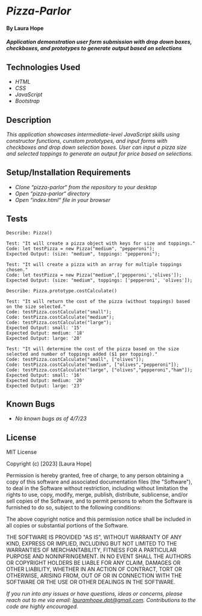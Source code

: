 # _Pizza-Parlor_

#### By **Laura Hope**

#### _Application demonstration user form submission with drop down boxes, checkboxes, and prototypes to generate output based on selections_

## Technologies Used

* _HTML_
* _CSS_
* _JavaScript_
* _Bootstrap_

## Description

_This application showcases intermediate-level JavaScript skills using constructor functions, cunstom prototypes, and input forms with checkboxes and drop down selection boxes. User can input a pizza size and selected toppings to generate an output for price based on selections._

## Setup/Installation Requirements

* _Clone “pizza-parlor“ from the repository to your desktop_
* _Open “pizza-parlor“ directory_
* _Open “index.html“ file in your browser_

## Tests
```
Describe: Pizza()

Test: "It will create a pizza object with keys for size and toppings."
Code: let testPizza = new Pizza("medium", "pepperoni");
Expected Output: (size: "medium", toppings: "pepperoni");

Test: "It will create a pizza with an array for multiple toppings chosen."
Code: let testPizza = new Pizza("medium",['pepperoni','olives']);
Expected Output: (size: "medium", toppings: ['pepperoni', 'olives']); 

Describe: Pizza.prototype.costCalculate()

Test: "It will return the cost of the pizza (without toppings) based on the size selected."
Code: testPizza.costCalculate("small");
Code: testPizza.costCalculate("medium");
Code: testPizza.costCalculate("large");
Expected Output: small: '15'
Expected Output: medium: '18'
Expected Output: large: '20'

Test: "It will determine the cost of the pizza based on the size selected and number of toppings added ($1 per topping)." 
Code: testPizza.costCalculate("small", ["olives"]);
Code: testPizza.costCalculate("medium", ["olives","pepperoni"]);
Code: testPizza.costCalculate("large", ["olives","pepperoni","ham"]);
Expected Output: small: '16'
Expected Output: medium: '20'
Expected Output: large: '23'

```
## Known Bugs

* _No known bugs as of 4/7/23_

## License

MIT License

Copyright (c) [2023] [Laura Hope]

Permission is hereby granted, free of charge, to any person obtaining a copy
of this software and associated documentation files (the "Software"), to deal
in the Software without restriction, including without limitation the rights
to use, copy, modify, merge, publish, distribute, sublicense, and/or sell
copies of the Software, and to permit persons to whom the Software is
furnished to do so, subject to the following conditions:

The above copyright notice and this permission notice shall be included in all
copies or substantial portions of the Software.

THE SOFTWARE IS PROVIDED "AS IS", WITHOUT WARRANTY OF ANY KIND, EXPRESS OR
IMPLIED, INCLUDING BUT NOT LIMITED TO THE WARRANTIES OF MERCHANTABILITY,
FITNESS FOR A PARTICULAR PURPOSE AND NONINFRINGEMENT. IN NO EVENT SHALL THE
AUTHORS OR COPYRIGHT HOLDERS BE LIABLE FOR ANY CLAIM, DAMAGES OR OTHER
LIABILITY, WHETHER IN AN ACTION OF CONTRACT, TORT OR OTHERWISE, ARISING FROM,
OUT OF OR IN CONNECTION WITH THE SOFTWARE OR THE USE OR OTHER DEALINGS IN THE
SOFTWARE.

_If you run into any issues or have questions, ideas or concerns, please reach out to me via email: lauramhope.dpt@gmail.com.  Contributions to the code are highly encouraged._

